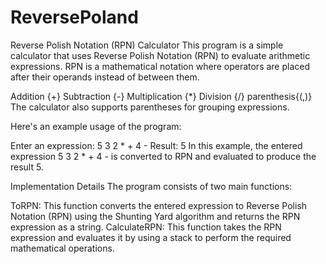 # ReversePoland
Reverse Polish Notation (RPN) Calculator
This program is a simple calculator that uses Reverse Polish Notation (RPN) to evaluate arithmetic expressions. RPN is a mathematical notation where operators are placed after their operands instead of between them.

Addition {+}
Subtraction {-}
Multiplication {*}
Division {/}
parenthesis{(,)}
The calculator also supports parentheses for grouping expressions.


Here's an example usage of the program:

Enter an expression:
5 3 2 * + 4 -
Result: 5
In this example, the entered expression 5 3 2 * + 4 - is converted to RPN and evaluated to produce the result 5.

Implementation Details
The program consists of two main functions:

ToRPN: This function converts the entered expression to Reverse Polish Notation (RPN) using the Shunting Yard algorithm and returns the RPN expression as a string.
CalculateRPN: This function takes the RPN expression and evaluates it by using a stack to perform the required mathematical operations.
